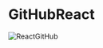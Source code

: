 # GitHubReact
![ReactGitHub](https://user-images.githubusercontent.com/20270508/74613655-e43f1780-50ee-11ea-87c5-65911ad0a1d2.png)
